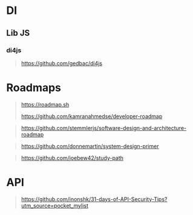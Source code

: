 # DI

## Lib JS

### di4js

> <https://github.com/gedbac/di4js>
> 

# Roadmaps

> <https://roadmap.sh>
>
> <https://github.com/kamranahmedse/developer-roadmap>

> <https://github.com/stemmlerjs/software-design-and-architecture-roadmap>
> 

> <https://github.com/donnemartin/system-design-primer>
> 

> <https://github.com/joebew42/study-path>
> 

# API

> <https://github.com/inonshk/31-days-of-API-Security-Tips?utm_source=pocket_mylist>
